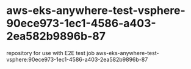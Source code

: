 # aws-eks-anywhere-test-vsphere-90ece973-1ec1-4586-a403-2ea582b9896b-87
repository for use with E2E test job aws-eks-anywhere-test-vsphere:90ece973-1ec1-4586-a403-2ea582b9896b-87
